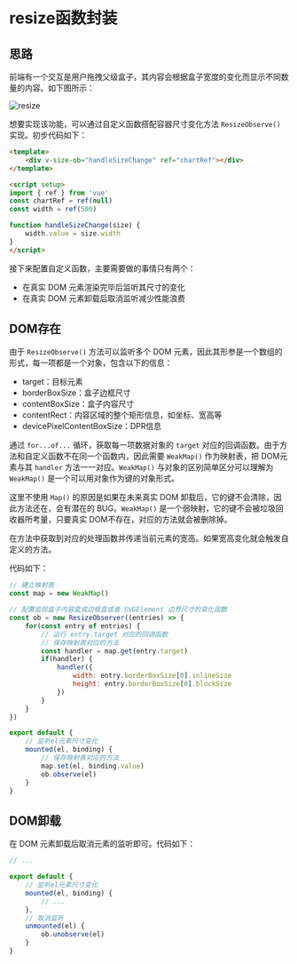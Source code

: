 # resize函数封装

## 思路

前端有一个交互是用户拖拽父级盒子，其内容会根据盒子宽度的变化而显示不同数量的内容。如下图所示：

![resize](https://pic.imgdb.cn/item/6529402ac458853aef02bd86.gif)

想要实现该功能，可以通过自定义函数搭配容器尺寸变化方法 `ResizeObserve()` 实现。初步代码如下：

```html
<template>
	<div v-size-ob="handleSizeChange" ref="chartRef"></div>
</template>

<script setup>
import { ref } from 'vue'
const chartRef = ref(null)
const width = ref(500)

function handleSizeChange(size) {
    width.value = size.width
}
</script>
```

接下来配置自定义函数，主要需要做的事情只有两个：

- 在真实 DOM 元素渲染完毕后监听其尺寸的变化
- 在真实 DOM 元素卸载后取消监听减少性能浪费

## DOM存在

由于 `ResizeObserve()` 方法可以监听多个 DOM 元素，因此其形参是一个数组的形式，每一项都是一个对象，包含以下的信息：

- target：目标元素
- borderBoxSize：盒子边框尺寸
- contentBoxSize：盒子内容尺寸
- contentRect：内容区域的整个矩形信息，如坐标、宽高等
- devicePixelContentBoxSize：DPR信息

通过 `for...of...` 循环，获取每一项数据对象的 `target` 对应的回调函数。由于方法和自定义函数不在同一个函数内，因此需要 `WeakMap()` 作为映射表，把 DOM元素与其 `handler` 方法一一对应。`WeakMap()` 与对象的区别简单区分可以理解为 `WeakMap()` 是一个可以用对象作为键的对象形式。

这里不使用 `Map()` 的原因是如果在未来真实 DOM 卸载后，它的键不会清除，因此方法还在，会有潜在的 BUG。`WeakMap()` 是一个弱映射，它的键不会被垃圾回收器所考量，只要真实 DOM不存在，对应的方法就会被删除掉。

在方法中获取到对应的处理函数并传递当前元素的宽高。如果宽高变化就会触发自定义的方法。

代码如下：

```js
// 建立映射表
const map = new WeakMap()

// 配置监视盒子内容盒或边框盒或者 SVGElement 边界尺寸的变化函数
const ob = new ResizeObserver((entries) => {
    for(const entry of entries) {
        // 运行 entry.target 对应的回调函数
        // 保存映射表对应的方法
        const handler = map.get(entry.target)
        if(handler) {
            handler({
                width: entry.borderBoxSize[0].inlineSize
                height: entry.borderBoxSize[0].blockSize
            })
        }
    }
})

export default {
    // 监听el元素尺寸变化
    mounted(el, binding) {
        // 保存映射表对应的方法
        map.set(el, binding.value)
        ob.observe(el)
    }
}
```

## DOM卸载

在 DOM 元素卸载后取消元素的监听即可。代码如下：

```js
// ...

export default {
    // 监听el元素尺寸变化
    mounted(el, binding) {
        // ...
    },
    // 取消监听
    unmounted(el) {
        ob.unobserve(el)
    }
}
```